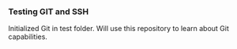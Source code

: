 ### Testing GIT and SSH
Initialized Git in test folder.
Will use this repository to learn about Git capabilities.